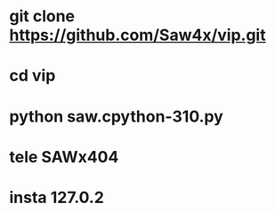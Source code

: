 # git clone https://github.com/Saw4x/vip.git
# cd vip
# python saw.cpython-310.py
# 
# tele SAWx404
# insta 127.0.2

